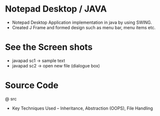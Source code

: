 # Notepad Desktop / JAVA
* Notepad Desktop Application implementation in java by using SWING.
* Created J Frame and formed design such as menu bar, menu items etc.
# See the Screen shots 
* javapad sc1 -> sample text
* javapad sc2 -> open new file (dialogue box)

# Source Code
@ src
* Key Techniques Used – Inheritance, Abstraction (OOPS), File Handling
